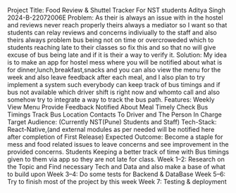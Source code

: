 Project Title: Food Review & Shuttel Tracker For NST students
Aditya Singh 2024-B-22072006E
Problem: As their is always an issue with in the hostel and reviews never reach properly theirs always a mediator so I want so that students can relay reviews and concerns indiviually to the staff and also theirs always problem bus being not on time or overcroweded which to students reaching late to their classes so fix this and so that no will give excuse of bus being late and if it is their a way to verify it.
Solution: My idea is to make an app for hostel mess where you will be notified about what is for dinner,lunch,breakfast,snacks and you can also view the menu for the week and also leave feedback after each meal, and I also plan to try implement a system such everybody can keep track of bus timings and if bus not available which driver shift is right now and whomto call and also somehow try to integrate a way to track the bus path.
Features:
Weekly View Menu
Provide Feedback
Notified About Meal Timely
Check Bus Timings
Track Bus Location 
Contacts To Driver and The Person In Charge
Target Audience: (Currently NST(Pune) Students and Staff)
Tech-Stack: React-Native,(and external modules as per needed will be notified here after completion of First Release)
Expected Outcome: Become a staple for mess and food related issues to leave concerns and see improvement in the provided concerns. Students Keeping a better track of time with Bus timings given to them via app so they are not late for class.
Week 1–2: Research on the Topic and Find necessary Tech and Data and also make a base of what to build upon
Week 3–4: Do some tests for Backend & DataBase
Week 5–6: Try to finish most of the project by this week
Week 7: Testing & deployment



